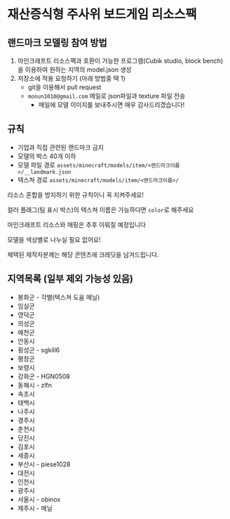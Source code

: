 # 재산증식형 주사위 보드게임 리소스팩

## 랜드마크 모델링 참여 방법
1. 마인크래프트 리소스팩과 호환이 가능한 프로그램(Cubik studio, block bench)을 이용하여 원하는 지역의 model.json 생성
2. 저장소에 적용 요청하기 (아래 방법중 택 1)
   * git을 이용해서 pull request
   * `monun1010@gmail.com` 메일로 json파일과 texture 파일 전송
       * 메일에 모델 이미지를 보내주시면 매우 감사드리겠습니다!

## 규칙
* 기업과 직접 관련된 랜드마크 금지
* 모델의 박스 40개 이하
* 모델 파일 경로 `assets/minecraft/models/item/<랜드마크이름>/__landmark.json`
* 텍스쳐 경로 `assets/minecraft/models/item/<랜드마크이름>/`

리소스 혼합을 방지하기 위한 규칙이니 꼭 지켜주세요!

컬러 플래그(팀 표시 박스)의 텍스쳐 이름은 가능하다면 `color`로 해주세요

마인크래프트 리소스와 매핑은 추후 이뤄질 예정입니다

모델을 색상별로 나누실 필요 없어요!

채택된 제작자분께는 해당 콘텐츠에 크레딧을 남겨드립니다.

## 지역목록 (일부 제외 가능성 있음)
* 봉화군 - 각별(텍스쳐 도움 메닐)
* 임실군
* 영덕군
* 의성군
* 예천군
* 안동시
* 횡성군 - sgkill6
* 평창군
* 보령시
* 강화군 - HGN0508
* 동해시 - zlfn
* 속초시
* 태백시
* 나주시
* 경주시
* 춘천시
* 당진시
* 김포시
* 세종시
* 부산시 - piese1028
* 대전시
* 인천시
* 광주시
* 서울시 - obinox
* 제주시 - 메닐
